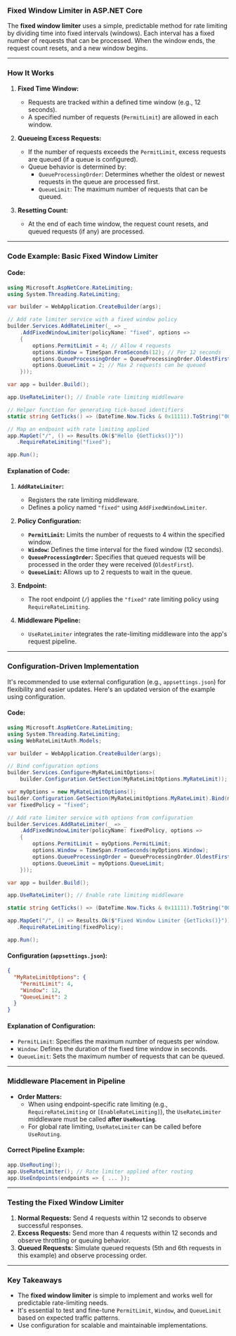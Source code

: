 ### **Fixed Window Limiter in ASP.NET Core**

The **fixed window limiter** uses a simple, predictable method for rate limiting by dividing time into fixed intervals (windows). Each interval has a fixed number of requests that can be processed. When the window ends, the request count resets, and a new window begins.

---

### **How It Works**
1. **Fixed Time Window:** 
   - Requests are tracked within a defined time window (e.g., 12 seconds).
   - A specified number of requests (`PermitLimit`) are allowed in each window.

2. **Queueing Excess Requests:**
   - If the number of requests exceeds the `PermitLimit`, excess requests are queued (if a queue is configured).
   - Queue behavior is determined by:
     - `QueueProcessingOrder`: Determines whether the oldest or newest requests in the queue are processed first.
     - `QueueLimit`: The maximum number of requests that can be queued.

3. **Resetting Count:**
   - At the end of each time window, the request count resets, and queued requests (if any) are processed.

---

### **Code Example: Basic Fixed Window Limiter**

#### **Code:**
```csharp
using Microsoft.AspNetCore.RateLimiting;
using System.Threading.RateLimiting;

var builder = WebApplication.CreateBuilder(args);

// Add rate limiter service with a fixed window policy
builder.Services.AddRateLimiter(_ => _
    .AddFixedWindowLimiter(policyName: "fixed", options =>
    {
        options.PermitLimit = 4; // Allow 4 requests
        options.Window = TimeSpan.FromSeconds(12); // Per 12 seconds
        options.QueueProcessingOrder = QueueProcessingOrder.OldestFirst; // Oldest requests processed first
        options.QueueLimit = 2; // Max 2 requests can be queued
    }));

var app = builder.Build();

app.UseRateLimiter(); // Enable rate limiting middleware

// Helper function for generating tick-based identifiers
static string GetTicks() => (DateTime.Now.Ticks & 0x11111).ToString("00000");

// Map an endpoint with rate limiting applied
app.MapGet("/", () => Results.Ok($"Hello {GetTicks()}"))
   .RequireRateLimiting("fixed");

app.Run();
```

#### **Explanation of Code:**
1. **`AddRateLimiter`:**
   - Registers the rate limiting middleware.
   - Defines a policy named `"fixed"` using `AddFixedWindowLimiter`.

2. **Policy Configuration:**
   - **`PermitLimit`:** Limits the number of requests to 4 within the specified window.
   - **`Window`:** Defines the time interval for the fixed window (12 seconds).
   - **`QueueProcessingOrder`:** Specifies that queued requests will be processed in the order they were received (`OldestFirst`).
   - **`QueueLimit`:** Allows up to 2 requests to wait in the queue.

3. **Endpoint:**
   - The root endpoint (`/`) applies the `"fixed"` rate limiting policy using `RequireRateLimiting`.

4. **Middleware Pipeline:**
   - `UseRateLimiter` integrates the rate-limiting middleware into the app's request pipeline.

---

### **Configuration-Driven Implementation**

It's recommended to use external configuration (e.g., `appsettings.json`) for flexibility and easier updates. Here's an updated version of the example using configuration.

#### **Code:**
```csharp
using Microsoft.AspNetCore.RateLimiting;
using System.Threading.RateLimiting;
using WebRateLimitAuth.Models;

var builder = WebApplication.CreateBuilder(args);

// Bind configuration options
builder.Services.Configure<MyRateLimitOptions>(
    builder.Configuration.GetSection(MyRateLimitOptions.MyRateLimit));

var myOptions = new MyRateLimitOptions();
builder.Configuration.GetSection(MyRateLimitOptions.MyRateLimit).Bind(myOptions);
var fixedPolicy = "fixed";

// Add rate limiter service with options from configuration
builder.Services.AddRateLimiter(_ => _
    .AddFixedWindowLimiter(policyName: fixedPolicy, options =>
    {
        options.PermitLimit = myOptions.PermitLimit;
        options.Window = TimeSpan.FromSeconds(myOptions.Window);
        options.QueueProcessingOrder = QueueProcessingOrder.OldestFirst;
        options.QueueLimit = myOptions.QueueLimit;
    }));

var app = builder.Build();

app.UseRateLimiter(); // Enable rate limiting middleware

static string GetTicks() => (DateTime.Now.Ticks & 0x11111).ToString("00000");

app.MapGet("/", () => Results.Ok($"Fixed Window Limiter {GetTicks()}"))
   .RequireRateLimiting(fixedPolicy);

app.Run();
```

#### **Configuration (`appsettings.json`):**
```json
{
  "MyRateLimitOptions": {
    "PermitLimit": 4,
    "Window": 12,
    "QueueLimit": 2
  }
}
```

#### **Explanation of Configuration:**
- `PermitLimit`: Specifies the maximum number of requests per window.
- `Window`: Defines the duration of the fixed time window in seconds.
- `QueueLimit`: Sets the maximum number of requests that can be queued.

---

### **Middleware Placement in Pipeline**
- **Order Matters:** 
  - When using endpoint-specific rate limiting (e.g., `RequireRateLimiting` or `[EnableRateLimiting]`), the `UseRateLimiter` middleware must be called **after `UseRouting`**.
  - For global rate limiting, `UseRateLimiter` can be called before `UseRouting`.

#### **Correct Pipeline Example:**
```csharp
app.UseRouting();
app.UseRateLimiter(); // Rate limiter applied after routing
app.UseEndpoints(endpoints => { ... });
```

---

### **Testing the Fixed Window Limiter**
1. **Normal Requests:** Send 4 requests within 12 seconds to observe successful responses.
2. **Excess Requests:** Send more than 4 requests within 12 seconds and observe throttling or queuing behavior.
3. **Queued Requests:** Simulate queued requests (5th and 6th requests in this example) and observe processing order.

---

### **Key Takeaways**
- The **fixed window limiter** is simple to implement and works well for predictable rate-limiting needs.
- It's essential to test and fine-tune `PermitLimit`, `Window`, and `QueueLimit` based on expected traffic patterns.
- Use configuration for scalable and maintainable implementations.